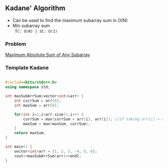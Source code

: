 ## Kadane' Algorithm

- Can be used to find the maximum subarray sum in O(N)
- Min subarray sum <br/>
``` TC: O(N) | SC: O(1)```

### Problem
[Maximum Absolute Sum of Any Subarray](https://leetcode.com/problems/maximum-absolute-sum-of-any-subarray)

### Template Kadane
```c++

#include<bits/stdc++.h>
using namespace std;

int maxSubArrSum(vector<int>&arr) {
    int currSum = arr[0];
    int maxSum = arr[0];

    for(int i=1;i<arr.size();i++) {
        currSum = max(currSum + arr[i], arr[i]); //if taking arr[i] + currSum or starting fresh...
        maxSum = max(maxSum, currSum);
    }
    return maxSum;
}

int main() {
    vector<int>arr = {1, 2, 3, -4, 5, 6};
    cout<<maxSubArrSum(arr)<<endl;
}

```